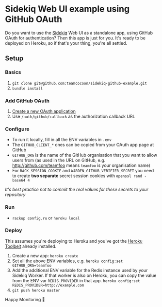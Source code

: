 # Sidekiq Web UI example using GitHub OAuth

Do you want to use the [Sidekiq](http://sidekiq.org) Web UI as a standalone app, using GitHub OAuth for authentication? Then this app is just for you. It's ready to be deployed on Heroku, so if that's your thing, you're all settled.

## Setup

### Basics
1. `git clone git@github.com:teamcocoon/sidekiq-github-example.git`
2. `bundle install`

### Add GitHub OAuth
1. [Create a new OAuth application](https://github.com/settings/applications/new)
2. Use `/auth/github/callback` as the authorization callback URL

### Configure
* To run it locally, fill in all the ENV variables in `.env`
* The `GITHUB_CLIENT_*` ones can be copied from your OAuth app page at GitHub
* `GITHUB_ORG` is the name of the GitHub organisation that you want to allow users from (as used in the URL on GitHub, e.g. http://github.com/teamfoo means `teamfoo` is your organisation name)
* For `RACK_SESSION_COOKIE` and `WARDEN_GITHUB_VERIFIER_SECRET` you need to create **two separate** secret session cookies with `openssl rand -base64 4`

_It's best practice not to commit the real values for these secrets to your repository_

### Run
* `rackup config.ru` or `heroku local`

### Deploy
This assumes you're deploying to Heroku and you've got the [Heroku Toolbelt](http://toolbelt.heroku.com) already installed.

1. Create a new app: `heroku create`
2. Set all the above ENV variables, e.g. `heroku config:set GITHUB_ORG=teamfoo`
3. Add the additional ENV variable for the Redis instance used by your Sidekiq Worker. If that worker is also on Heroku, you can copy the value from the ENV var `REDIS_PROVIDER` in that app. `heroku config:set REDIS_PROVIDER=http://example.com`
4. `git push heroku master`

Happy Monitoring 🔬
